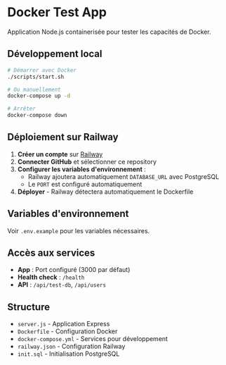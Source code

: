 # Docker Test App

Application Node.js containerisée pour tester les capacités de Docker.

## Développement local

```bash
# Démarrer avec Docker
./scripts/start.sh

# Ou manuellement
docker-compose up -d

# Arrêter
docker-compose down
```

## Déploiement sur Railway

1. **Créer un compte** sur [Railway](https://railway.app)
2. **Connecter GitHub** et sélectionner ce repository
3. **Configurer les variables d'environnement** :
   - Railway ajoutera automatiquement `DATABASE_URL` avec PostgreSQL
   - Le `PORT` est configuré automatiquement
4. **Déployer** - Railway détectera automatiquement le Dockerfile

## Variables d'environnement

Voir `.env.example` pour les variables nécessaires.

## Accès aux services

- **App** : Port configuré (3000 par défaut)
- **Health check** : `/health`
- **API** : `/api/test-db`, `/api/users`

## Structure

- `server.js` - Application Express
- `Dockerfile` - Configuration Docker
- `docker-compose.yml` - Services pour développement
- `railway.json` - Configuration Railway
- `init.sql` - Initialisation PostgreSQL